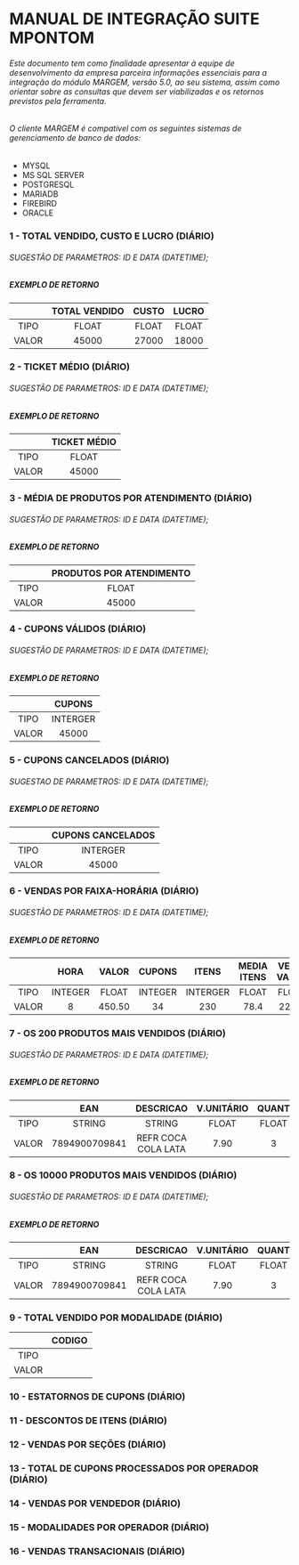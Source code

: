 # MANUAL DE INTEGRAÇÃO SUITE MPONTOM

###### Este documento tem como finalidade apresentar à equipe de desenvolvimento da empresa parceira informações essenciais para a integração do módulo MARGEM, versão 5.0, ao seu sistema, assim como orientar sobre as consultas que devem ser viabilizadas e os retornos previstos pela ferramenta.

###### O cliente MARGEM é compatível com os seguintes sistemas de gerenciamento de banco de dados:
 - MYSQL
 - MS SQL SERVER
 - POSTGRESQL
 - MARIADB
 - FIREBIRD
 - ORACLE

### 1 - TOTAL VENDIDO, CUSTO E LUCRO (DIÁRIO)

###### SUGESTÃO DE PARAMETROS: ID E DATA (DATETIME);

##### EXEMPLO DE RETORNO
| | TOTAL VENDIDO | CUSTO | LUCRO |
| :---: | :---: | :---: | :---: |
| TIPO | FLOAT | FLOAT | FLOAT |
| VALOR| 45000 | 27000 | 18000 |

### 2 - TICKET MÉDIO (DIÁRIO)

###### SUGESTÃO DE PARAMETROS: ID E DATA (DATETIME);

##### EXEMPLO DE RETORNO 
| | TICKET MÉDIO |
| :---: | :---: |
| TIPO  | FLOAT |
| VALOR | 45000 |

### 3 - MÉDIA DE PRODUTOS POR ATENDIMENTO (DIÁRIO)

###### SUGESTÃO DE PARAMETROS: ID E DATA (DATETIME);

##### EXEMPLO DE RETORNO 
| | PRODUTOS POR ATENDIMENTO |
| :---:| :---: |
| TIPO | FLOAT |
| VALOR | 45000 |

### 4 - CUPONS VÁLIDOS (DIÁRIO)

###### SUGESTÃO DE PARAMETROS: ID E DATA (DATETIME);

##### EXEMPLO DE RETORNO 
|       | CUPONS |
| :---: | :---: |
| TIPO | INTERGER |
| VALOR | 45000 |

### 5 - CUPONS CANCELADOS (DIÁRIO)

###### SUGESTAO DE PARAMETROS: ID E DATA (DATETIME);

##### EXEMPLO DE RETORNO 
|       | CUPONS CANCELADOS |
| :---: |:---: |
| TIPO | INTERGER |
| VALOR |45000

### 6 - VENDAS POR FAIXA-HORÁRIA (DIÁRIO)

###### SUGESTÃO DE PARAMETROS: ID E DATA (DATETIME);

##### EXEMPLO DE RETORNO 

|       | HORA | VALOR | CUPONS | ITENS | MEDIA ITENS | VEDIA VALOR | 
| :---: | :---: | :---: | :---: | :---: |  :---: | :---: | 
| TIPO | INTEGER | FLOAT | INTEGER | INTERGER | FLOAT | FLOAT |
| VALOR | 8 | 450.50 | 34 | 230 | 78.4 | 22.30| 

### 7 - OS 200 PRODUTOS MAIS VENDIDOS (DIÁRIO)

###### SUGESTÃO DE PARAMETROS: ID E DATA (DATETIME);

##### EXEMPLO DE RETORNO 

|       | EAN | DESCRICAO | V.UNITÁRIO | QUANT | V.TOTAL | CUSTO | LUCRO |
|:---: | :---: | :---: | :---: | :---: | :---: | :---: | :---: |
| TIPO | STRING | STRING | FLOAT | FLOAT | FLOAT | FLOAT | FLOAT |
| VALOR | 7894900709841 | REFR COCA COLA LATA | 7.90 | 3 | 23.70 | 3.25 | 4.65 |

### 8 - OS 10000 PRODUTOS MAIS VENDIDOS (DIÁRIO)

###### SUGESTÃO DE PARAMETROS: ID E DATA (DATETIME);

##### EXEMPLO DE RETORNO 

|       | EAN | DESCRICAO | V.UNITÁRIO | QUANT | V.TOTAL | CUSTO | LUCRO |
| :---: | :---: | :---: | :---: | :---: | :---: | :---: | :---: |
| TIPO  | STRING | STRING | FLOAT | FLOAT | FLOAT | FLOAT | FLOAT |
| VALOR | 7894900709841 | REFR COCA COLA LATA | 7.90 | 3 | 23.70 | 3.25 | 4.65 |


### 9 - TOTAL VENDIDO POR MODALIDADE (DIÁRIO)

|       | CODIGO |
| :---: | :---: |
| TIPO  | 
| VALOR |

### 10 - ESTATORNOS DE CUPONS (DIÁRIO)

### 11 - DESCONTOS DE ITENS (DIÁRIO)

### 12 - VENDAS POR SEÇÕES (DIÁRIO)

### 13 - TOTAL DE CUPONS PROCESSADOS POR OPERADOR (DIÁRIO)

### 14 - VENDAS POR VENDEDOR (DIÁRIO)

### 15 - MODALIDADES POR OPERADOR (DIÁRIO)

### 16 - VENDAS TRANSACIONAIS (DIÁRIO)
